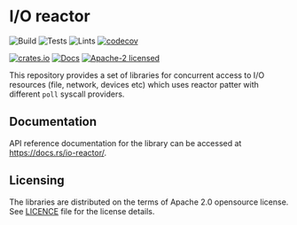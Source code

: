 # I/O reactor

![Build](https://github.com/rust-amplify/io-reactor/workflows/Build/badge.svg)
![Tests](https://github.com/rust-amplify/io-reactor/workflows/Tests/badge.svg)
![Lints](https://github.com/rust-amplify/io-reactor/workflows/Lints/badge.svg)
[![codecov](https://codecov.io/gh/rust-amplify/io-reactor/branch/master/graph/badge.svg)](https://codecov.io/gh/rust-amplify/io-reactor)

[![crates.io](https://img.shields.io/crates/v/io-reactor)](https://crates.io/crates/io-reactor)
[![Docs](https://docs.rs/io-reactor/badge.svg)](https://docs.rs/io-reactor)
[![Apache-2 licensed](https://img.shields.io/crates/l/io-reactor)](./LICENSE)

This repository provides a set of libraries for concurrent access to I/O
resources (file, network, devices etc) which uses reactor patter with different
`poll` syscall providers.


## Documentation

API reference documentation for the library can be accessed at
<https://docs.rs/io-reactor/>.


## Licensing

The libraries are distributed on the terms of Apache 2.0 opensource license.
See [LICENCE](LICENSE) file for the license details.
